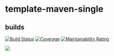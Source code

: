 # template-maven-single

## builds

[![Build Status](https://travis-ci.org/quike/template-maven-single.svg?branch=master)](https://travis-ci.org/quike/template-maven-single)
[![Coverage](https://sonarcloud.io/api/project_badges/measure?project=template-maven-single&metric=coverage)](https://sonarcloud.io/dashboard?id=template-maven-single)
[![Maintainability Rating](https://sonarcloud.io/api/project_badges/measure?project=template-maven-single&metric=sqale_rating)](https://sonarcloud.io/dashboard?id=template-maven-single)

![](https://github.com/quike/template-maven-single/workflows/push/badge.svg)
